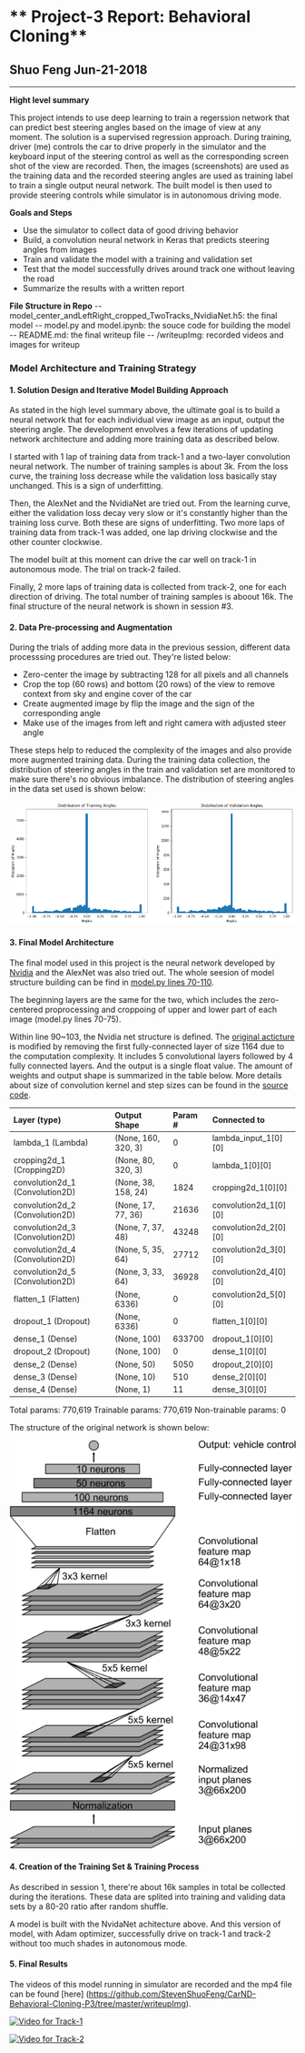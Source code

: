 # ** Project-3 Report: Behavioral Cloning** 

## Shuo Feng Jun-21-2018

---
**Hight level summary**

This project intends to use deep learning to train a regerssion network that can predict best steering angles based on the image of view at any moment. The solution is a supervised regression approach. During training, driver (me) controls the car to drive properly in the simulator and the keyboard input of the steering control as well as the corresponding screen shot of the view are recorded. Then, the images (screenshots) are used as the training data and the recorded steering angles are used as training label to train a single output neural network. The built model is then used to provide steering controls while simulator is in autonomous driving mode.

**Goals and Steps**
* Use the simulator to collect data of good driving behavior
* Build, a convolution neural network in Keras that predicts steering angles from images
* Train and validate the model with a training and validation set
* Test that the model successfully drives around track one without leaving the road
* Summarize the results with a written report

**File Structure in Repo**
-- model_center_andLeftRight_cropped_TwoTracks_NvidiaNet.h5: the final model
-- model.py and model.ipynb: the souce code for building the model
-- README.md: the final writeup file
-- /writeupImg: recorded videos and images for writeup

[//]: # (Image References)

[image1]: ./writeupImg/angleHist.png "Distribution of angles"
[image2]: ./writeupImg/lossCurve.png "Loss curve"
[image3]: ./writeupImg/nvidiaNet.png "NvidiaNet Structure"
[image4]: ./writeupImg/v1_img.png "Track 1 Video Cover Photo"
[image5]: ./writeupImg/v2_img.png "Track 2 Video Cover Photo"


### Model Architecture and Training Strategy
#### 1. Solution Design and Iterative Model Building Approach

As stated in the high level summary above, the ultimate goal is to build a neural network that for each individual view image as an input, output the steering angle. The development envolves a few iterations of updating network architecture and adding more training data as described below.

I started with 1 lap of training data from track-1 and a two-layer convolution neural network. The number of training samples is about 3k. From the loss curve, the training loss decrease while the validation loss basically stay unchanged. This is a sign of underfitting. 

Then, the AlexNet and the NvidiaNet are tried out. From the learning curve, either the validation loss decay very slow or it's constantly higher than the training loss curve. Both these are signs of underfitting. Two more laps of training data from track-1 was added, one lap driving clockwise and the other counter clockwise.

The model built at this moment can drive the car well on track-1 in autonomous mode. The trial on track-2 failed. 

Finally, 2 more laps of training data is collected from track-2, one for each direction of driving. The total number of training samples is aboout 16k. The final structure of the neural network is shown in session #3. 

#### 2. Data Pre-processing and Augmentation

During the trials of adding more data in the previous session, different data processsing procedures are tried out. They're listed below:

- Zero-center the image by subtracting 128 for all pixels and all channels
- Crop the top (60 rows) and bottom (20 rows) of the view to remove context from sky and engine cover of the car
- Create augmented image by flip the image and the sign of the corresponding angle
- Make use of the images from left and right camera with adjusted steer angle

These steps help to reduced the complexity of the images and also provide more augmented training data.
During the training data collection, the distribution of steering angles in the train and validation set are monitored to make sure there's no obvious imbalance. The distribution of steering angles in the data set used is shown below:

![alt text][image1]

#### 3. Final Model Architecture

The final model used in this project is the neural network developed by [Nvidia](https://devblogs.nvidia.com/deep-learning-self-driving-cars/) and the AlexNet was also tried out. The whole seesion of model structure building can be find in [model.py lines 70-110](https://github.com/StevenShuoFeng/CarND-Behavioral-Cloning-P3/blob/master/model.py#L71). 

The beginning layers are the same for the two, which includes the zero-centered proprocessing and croppoing of upper and lower part of each image (model.py lines 70-75).

Within line 90~103, the Nvidia net structure is defined. The [original acticture](https://devblogs.nvidia.com/deep-learning-self-driving-cars/) is modified by removing the first fully-connected layer of size 1164 due to the computation complexity. It includes 5 convolutional layers followed by 4 fully connected layers. And the output is a single float value. The amount of weights and output shape is summarized in the table below. More details about size of convolution kernel and step sizes can be found in the [source code](https://github.com/StevenShuoFeng/CarND-Behavioral-Cloning-P3/blob/master/model.py#L90).

|Layer (type)                     |Output Shape          |Param #     |Connected to                 |  
|:---|:---|:---|:---|
|lambda_1 (Lambda)                |(None, 160, 320, 3)   |0           |lambda_input_1[0][0]         |    
|cropping2d_1 (Cropping2D)        |(None, 80, 320, 3)    |0           |lambda_1[0][0]               |    
|convolution2d_1 (Convolution2D)  |(None, 38, 158, 24)   |1824        |cropping2d_1[0][0]           |    
|convolution2d_2 (Convolution2D)  |(None, 17, 77, 36)    |21636       |convolution2d_1[0][0]        |    
|convolution2d_3 (Convolution2D)  |(None, 7, 37, 48)     |43248       |convolution2d_2[0][0]        |    
|convolution2d_4 (Convolution2D)  |(None, 5, 35, 64)     |27712       |convolution2d_3[0][0]        |    
|convolution2d_5 (Convolution2D)  |(None, 3, 33, 64)     |36928       |convolution2d_4[0][0]        |    
|flatten_1 (Flatten)              |(None, 6336)          |0           |convolution2d_5[0][0]        |    
|dropout_1 (Dropout)              |(None, 6336)          |0           |flatten_1[0][0]              |    
|dense_1 (Dense)                  |(None, 100)           |633700      |dropout_1[0][0]              |    
|dropout_2 (Dropout)              |(None, 100)           |0           |dense_1[0][0]                |    
|dense_2 (Dense)                  |(None, 50)            |5050        |dropout_2[0][0]              |    
|dense_3 (Dense)                  |(None, 10)            |510         |dense_2[0][0]                |    
|dense_4 (Dense)                  |(None, 1)             |11          |dense_3[0][0]                |   

Total params: 770,619
Trainable params: 770,619
Non-trainable params: 0

The structure of the original network is shown below:

![alt text][image3]


#### 4. Creation of the Training Set & Training Process

As described in session 1, there're about 16k samples in total be collected during the iterations. These data are splited into training and validing data sets by a 80-20 ratio after random shuffle. 

A model is built with the NvidaNet achitecture above. And this version of model, with Adam optimizer, successfully drive on track-1 and track-2 without too much shades in autonomous mode.

#### 5. Final Results

The videos of this model running in simulator are recorded and the mp4 file can be found [here] (https://github.com/StevenShuoFeng/CarND-Behavioral-Cloning-P3/tree/master/writeupImg). 

[![Video for Track-1](http://img.youtube.com/vi/iCY66k_YYVc/0.jpg)](http://www.youtube.com/watch?v=iCY66k_YYVc)

[![Video for Track-2](http://img.youtube.com/vi/SAyf1X6M6WM/0.jpg)](http://www.youtube.com/watch?v=SAyf1X6M6WM)

